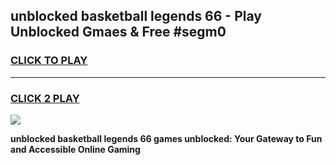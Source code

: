 
## unblocked basketball legends 66 - Play Unblocked Gmaes & Free #segm0
<h3>
<a href="https://news.freeplayer.one?title=unblocked_basketball_legends_66&ref=03M">CLICK TO PLAY</a></h3>
<hr>

<h3>
<a href="https://news.freeplayer.one?title=unblocked_basketball_legends_66&ref=03M">CLICK 2 PLAY</a>
  
</h3>

<a href="https://news.freeplayer.one?title=unblocked_basketball_legends_66&ref=03M"><img src="https://clearcache.store/games.png"></a>


**unblocked basketball legends 66 games unblocked: Your Gateway to Fun and Accessible Online Gaming**
